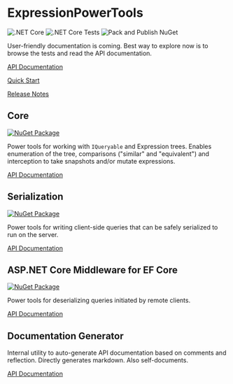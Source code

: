 # ExpressionPowerTools

![.NET Core](https://github.com/JeremyLikness/ExpressionPowerTools/workflows/.NET%20Core/badge.svg)
![.NET Core Tests](https://github.com/JeremyLikness/ExpressionPowerTools/workflows/.NET%20Core%20Tests/badge.svg)
![Pack and Publish NuGet](https://github.com/JeremyLikness/ExpressionPowerTools/workflows/Pack%20and%20Publish%20NuGet/badge.svg)

User-friendly documentation is coming. Best way to explore now is to browse the tests and read the API documentation.

[API Documentation](docs/index.md)

[Quick Start](docs/quickstart.md)

[Release Notes](./Releases.md)

## Core

[![NuGet Package](https://badgen.net/nuget/v/ExpressionPowerTools.Core)](https://www.nuget.org/packages/ExpressionPowerTools.Core/)

Power tools for working with `IQueryable` and Expression trees. Enables enumeration of the tree, comparisons ("similar" and "equivalent") and interception to take snapshots and/or mutate expressions.  

[API Documentation](docs/api/ExpressionPowerTools.Core.a.md)

## Serialization

[![NuGet Package](https://badgen.net/nuget/v/ExpressionPowerTools.Serialization)](https://www.nuget.org/packages/ExpressionPowerTools.Serialization/)

Power tools for writing client-side queries that can be safely serialized to run on the server.

[API Documentation](docs/api/ExpressionPowerTools.Serialization.a.md)

## ASP.NET Core Middleware for EF Core

[![NuGet Package](https://badgen.net/nuget/v/ExpressionPowerTools.Serialization.EFCore.AspNetCore)](https://www.nuget.org/packages/ExpressionPowerTools.Serialization.EFCore.AspNetCore/)

Power tools for deserializing queries initiated by remote clients.

[API Documentation](docs/api/ExpressionPowerTools.Serialization.EFCore.AspNetCore.a.md)

## Documentation Generator

Internal utility to auto-generate API documentation based on comments and reflection. Directly generates markdown. Also self-documents.

[API Documentation](docs/api/ExpressionPowerTools.Utilities.DocumentGenerator.a.md)
